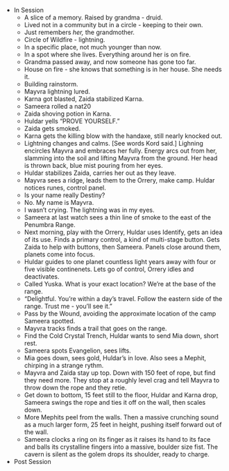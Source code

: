 - In Session
	- A slice of a memory. Raised by grandma - druid.
	- Lived not in a community but in a circle - keeping to their own.
	- Just remembers *her,* the grandmother.
	- Circle of Wildfire - lightning.
	- In a specific place, not much younger than now.
	- In a spot where she lives. Everything around her is on fire.
	- Grandma passed away, and now someone has gone too far.
	- House on fire - she knows that something is in her house. She needs it.
	- Building rainstorm.
	- Mayvra lightning lured.
	- Karna got blasted, Zaida stabilized Karna.
	- Sameera rolled a nat20
	- Zaida shoving potion in Karna.
	- Huldar yells “PROVE YOURSELF.”
	- Zaida gets smoked.
	- Karna gets the killing blow with the handaxe, still nearly knocked out.
	- Lightning changes and calms. [See words Kord said.] Lighning encircles Mayvra and embraces her fully. Energy arcs out from her, slamming into the soil and lifting Mayvra from the ground. Her head is thrown back, blue mist pouring from her eyes.
	- Huldar stabilizes Zaida, carries her out as they leave.
	- Mayvra sees a ridge, leads them to the Orrery, make camp. Huldar notices runes, control panel.
	- Is your name really Destiny?
	- No. My name is Mayvra.
	- I wasn’t crying. The lightning was in my eyes.
	- Sameera at last watch sees a thin line of smoke to the east of the Penumbra Range.
	- Next morning, play with the Orrery, Huldar uses Identify, gets an idea of its use. Finds a primary control, a kind of multi-stage button. Gets Zaida to help with buttons, then Sameera. Panels close around them, planets come into focus.
	- Huldar guides to one planet countless light years away with four or five visible continenets. Lets go of control, Orrery idles and deactivates.
	- Called Yuska. What is your exact location? We’re at the base of the range.
	- “Delightful. You’re within a day’s travel. Follow the eastern side of the range. Trust me - you’ll see it.”
	- Pass by the Wound, avoiding the approximate location of the camp Sameera spotted.
	- Mayvra tracks finds a trail that goes on the range.
	- Find the Cold Crystal Trench, Huldar wants to send Mia down, short rest.
	- Sameera spots Evangelion, sees lifts.
	- Mia goes down, sees gold, Huldar’s in love. Also sees a Mephit, chirping in a strange rythm.
	- Mayvra and Zaida stay up top. Down with 150 feet of rope, but find they need more. They stop at a roughly level crag and tell Mayvra to throw down the rope and they retie.
	- Get down to bottom, 15 feet still to the floor, Huldar and Karna drop, Sameera swings the rope and ties it off on the wall, then scales down.
	- More Mephits peel from the walls. Then a massive crunching sound as a much larger form, 25 feet in height, pushing itself forward out of the wall.
	- Sameera clocks a ring on its finger as it raises its hand to its face and balls its crystalline fingers into a massive, boulder size fist. The cavern is silent as the golem drops its shoulder, ready to charge.
- Post Session

